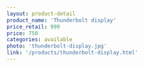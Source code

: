 ```yaml
---
layout: product-detail
product_name: 'Thunderbolt display'
price_retail: 999
price: 750
categories: available
photo: 'thunderbolt-display.jpg'
link: '/products/thunderbolt-display.html'
---
```

